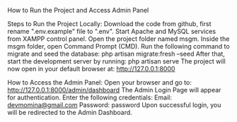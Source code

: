  How to Run the Project and Access Admin Panel

Steps to Run the Project Locally:
    Download the code from github, first rename ".env.example" file to ".env".
	Start Apache and MySQL services from XAMPP control panel.
	Open the project folder named msgm.
	Inside the msgm folder, open Command Prompt (CMD).
	Run the following command to migrate and seed the database:
		php artisan migrate:fresh –seed
	After that, start the development server by running: 
		php artisan serve
	The project will now open in your default browser at: http://127.0.0.1:8000


How to Access the Admin Panel:
	Open your browser and go to: http://127.0.0.1:8000/admin/dashboard
	The Admin Login Page will appear for authentication.
	Enter the following credentials:
		Email: devmomina@gmail.com
		Password: password
	Upon successful login, you will be redirected to the Admin Dashboard.
